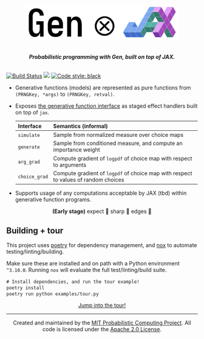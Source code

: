 <br>
<p align="center">
<img width="400px" src="./assets/logo.png"/>
</p>
<br>

<div align="center">
<b><i>Probabilistic programming with Gen, built on top of JAX.</i></b>
</div>
<br>

[![Build Status](https://github.com/probcomp/genjax/actions/workflows/ci.yml/badge.svg)](https://github.com/probcomp/genjax/actions)
[![](https://img.shields.io/badge/docs-stable-blue.svg)](https://probcomp.github.io/genjax/)
[![Code style: black](https://img.shields.io/badge/code%20style-black-000000.svg)](https://github.com/psf/black)

- Generative functions (models) are represented as pure functions from `(PRNGKey, *args)` to `(PRNGKey, retval)`.
- Exposes [the generative function interface](https://www.gen.dev/stable/ref/gfi/) as staged effect handlers built on top of `jax`.

  | Interface     | Semantics (informal)                                                                |
  | ------------- | ----------------------------------------------------------------------------------- |
  | `simulate`    | Sample from normalized measure over choice maps                                     |
  | `generate`    | Sample from conditioned measure, and compute an importance weight                   |
  | `arg_grad`    | Compute gradient of `logpdf` of choice map with respect to arguments                |
  | `choice_grad` | Compute gradient of `logpdf` of choice map with respect to values of random choices |

- Supports usage of any computations acceptable by JAX (tbd) within generative function programs.

<div align="center">
<b>(Early stage)</b> expect 🔪 sharp 🔪 edges 🔪
</div>

## Building + tour

This project uses [poetry](https://python-poetry.org/) for dependency management, and [nox](https://nox.thea.codes/en/stable/) to automate testing/linting/building.

Make sure these are installed and on path with a Python environment `^3.10.0`. Running `nox` will evaluate the full test/linting/build suite.

```
# Install dependencies, and run the tour example!
poetry install
poetry run python examples/tour.py
```

<div align="center">
<a href="/examples/tour.py">Jump into the tour!</a>
</div>

---

<div align="center">
Created and maintained by the <a href="http://probcomp.csail.mit.edu/">MIT Probabilistic Computing Project</a>. All code is licensed under the <a href="LICENSE">Apache 2.0 License</a>.
</div>
